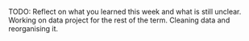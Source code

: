 TODO: Reflect on what you learned this week and what is still unclear.
Working on data project for the rest of the term.
Cleaning data and reorganising it.
